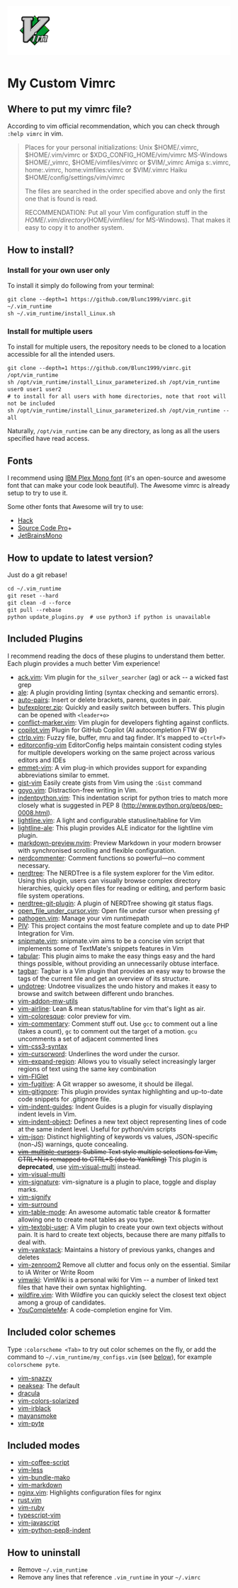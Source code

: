 # [![Vim The editor](assets/icons/VimIcon.svg)](https://www.vim.org)

# My Custom Vimrc


## Where to put my vimrc file?
According to vim official recommendation, which you can check through `:help vimrc` in vim.

>	Places for your personal initializations:
>		Unix		$HOME/.vimrc, $HOME/.vim/vimrc
>				or $XDG_CONFIG_HOME/vim/vimrc
>		MS-Windows	$HOME/_vimrc, $HOME/vimfiles/vimrc
>				or $VIM/_vimrc
>		Amiga		s:.vimrc, home:.vimrc, home:vimfiles:vimrc
>				or $VIM/.vimrc
>		Haiku		$HOME/config/settings/vim/vimrc
>
>	The files are searched in the order specified above and only the first
>	one that is found is read.
>
>	RECOMMENDATION: Put all your Vim configuration stuff in the
>	$HOME/.vim/ directory ($HOME/vimfiles/ for MS-Windows). That makes it
>	easy to copy it to another system.


## How to install?
### Install for your own user only
To install it simply do following from your terminal:

	git clone --depth=1 https://github.com/Blunc1999/vimrc.git ~/.vim_runtime
	sh ~/.vim_runtime/install_Linux.sh

### Install for multiple users
To install for multiple users, the repository needs to be cloned to a location accessible for all the intended users.

	git clone --depth=1 https://github.com/Blunc1999/vimrc.git /opt/vim_runtime
	sh /opt/vim_runtime/install_Linux_parameterized.sh /opt/vim_runtime user0 user1 user2
	# to install for all users with home directories, note that root will not be included
	sh /opt/vim_runtime/install_Linux_parameterized.sh /opt/vim_runtime --all
	
Naturally, `/opt/vim_runtime` can be any directory, as long as all the users specified have read access.


## Fonts

I recommend using [IBM Plex Mono font](https://github.com/IBM/plex) (it's an open-source and awesome font that can make your code look beautiful). The Awesome vimrc is already setup to try to use it.

Some other fonts that Awesome will try to use:

* [Hack](http://sourcefoundry.org/hack/)
* [Source Code Pro](https://adobe-fonts.github.io/source-code-pro/)+
* [JetBrainsMono](https://github.com/JetBrains/JetBrainsMono/)


## How to update to latest version?

Just do a git rebase!


    cd ~/.vim_runtime
    git reset --hard
    git clean -d --force
    git pull --rebase
    python update_plugins.py  # use python3 if python is unavailable


## Included Plugins

I recommend reading the docs of these plugins to understand them better. Each plugin provides a much better Vim experience!

* [ack.vim](https://github.com/mileszs/ack.vim): Vim plugin for `the_silver_searcher` (ag) or ack -- a wicked fast grep
* [ale](https://github.com/dense-analysis/ale): A plugin providing linting (syntax checking and semantic errors).
* [auto-pairs](https://github.com/jiangmiao/auto-pairs): Insert or delete brackets, parens, quotes in pair.
* [bufexplorer.zip](https://github.com/vim-scripts/bufexplorer.zip): Quickly and easily switch between buffers. This plugin can be opened with `<leader+o>`
* [conflict-marker.vim](https://github.com/rhysd/conflict-marker.vim): Vim plugin for developers fighting against conflicts.
* [copilot.vim](https://github.com/github/copilot.vim) Plugin for GitHub Copilot (AI autocompletion FTW 😅)
* [ctrlp.vim](https://github.com/ctrlpvim/ctrlp.vim): Fuzzy file, buffer, mru and tag finder. It's mapped to `<Ctrl+F>`
* [editorconfig-vim](https://github.com/editorconfig/editorconfig-vim) EditorConfig helps maintain consistent coding styles for multiple developers working on the same project across various editors and IDEs
* [emmet-vim](https://github.com/mattn/emmet-vim): A vim plug-in which provides support for expanding abbreviations similar to emmet.
* [gist-vim](https://github.com/mattn/gist-vim) Easily create gists from Vim using the `:Gist` command
* [goyo.vim](https://github.com/junegunn/goyo.vim): Distraction-free writing in Vim.
* [indentpython.vim](https://github.com/vim-scripts/indentpython.vim): This indentation script for python tries to match more closely what is suggested in PEP 8 (http://www.python.org/peps/pep-0008.html).
* [lightline.vim](https://github.com/itchyny/lightline.vim): A light and configurable statusline/tabline for Vim
* [lightline-ale](https://github.com/maximbaz/lightline-ale): This plugin provides ALE indicator for the lightline vim plugin.
* [markdown-preview.nvim](https://github.com/iamcco/markdown-preview.nvim): Preview Markdown in your modern browser with synchronised scrolling and flexible configuration.
* [nerdcommenter](https://github.com/scrooloose/nerdcommenter): Comment functions so powerful—no comment necessary.
* [nerdtree](https://github.com/preservim/nerdtree): The NERDTree is a file system explorer for the Vim editor. Using this plugin, users can visually browse complex directory hierarchies, quickly open files for reading or editing, and perform basic file system operations.
* [nerdtree-git-plugin](https://github.com/Xuyuanp/nerdtree-git-plugin): A plugin of NERDTree showing git status flags. 
* [open_file_under_cursor.vim](https://github.com/amix/open_file_under_cursor.vim): Open file under cursor when pressing `gf`
* [pathogen.vim](https://github.com/tpope/vim-pathogen): Manage your vim runtimepath 
* [PIV](https://github.com/spf13/PIV): This project contains the most feature complete and up to date PHP Integration for Vim.
* [snipmate.vim](https://github.com/garbas/vim-snipmate): snipmate.vim aims to be a concise vim script that implements some of TextMate's snippets features in Vim
* [tabular](https://github.com/godlygeek/tabular): This plugin aims to make the easy things easy and the hard things possible, without providing an unnecessarily obtuse interface.
* [tagbar](https://github.com/preservim/tagbar): Tagbar is a Vim plugin that provides an easy way to browse the tags of the current file and get an overview of its structure.
* [undotree](https://github.com/mbbill/undotree): Undotree visualizes the undo history and makes it easy to browse and switch between different undo branches.
* [vim-addon-mw-utils](https://github.com/MarcWeber/vim-addon-mw-utils)
* [vim-airline](https://github.com/vim-airline/vim-airline): Lean & mean status/tabline for vim that's light as air.
* [vim-coloresque](https://github.com/gko/vim-coloresque): color preview for vim.
* [vim-commentary](https://github.com/tpope/vim-commentary): Comment stuff out.  Use `gcc` to comment out a line (takes a count), `gc` to comment out the target of a motion. `gcu` uncomments a set of adjacent commented lines
* [vim-css3-syntax](https://github.com/hail2u/vim-css3-syntax)
* [vim-cursorword](https://github.com/itchyny/vim-cursorword): Underlines the word under the cursor.
* [vim-expand-region](https://github.com/terryma/vim-expand-region): Allows you to visually select increasingly larger regions of text using the same key combination
* [vim-FIGlet](https://github.com/fadein/vim-FIGlet)
* [vim-fugitive](https://github.com/tpope/vim-fugitive): A Git wrapper so awesome, it should be illegal.
* [vim-gitignore](https://github.com/gisphm/vim-gitignore): This plugin provides syntax highlighting and up-to-date code snippets for .gitignore file.
* [vim-indent-guides](https://github.com/preservim/vim-indent-guides): Indent Guides is a plugin for visually displaying indent levels in Vim.
* [vim-indent-object](https://github.com/michaeljsmith/vim-indent-object): Defines a new text object representing lines of code at the same indent level. Useful for python/vim scripts
* [vim-json](https://github.com/elzr/vim-json): Distinct highlighting of keywords vs values, JSON-specific (non-JS) warnings, quote concealing.
* ~~[vim-multiple-cursors](https://github.com/terryma/vim-multiple-cursors): Sublime Text style multiple selections for Vim, CTRL+N is remapped to CTRL+S (due to YankRing)~~ This plugin is **deprecated**, use [vim-visual-multi](https://github.com/mg979/vim-visual-multi) instead.
* [vim-visual-multi](https://github.com/mg979/vim-visual-multi)
* [vim-signature](https://github.com/kshenoy/vim-signature): vim-signature is a plugin to place, toggle and display marks.
* [vim-signify](https://github.com/mhinz/vim-signify)
* [vim-surround](https://github.com/tpope/vim-surround)
* [vim-table-mode](https://github.com/dhruvasagar/vim-table-mode): An awesome automatic table creator & formatter allowing one to create neat tables as you type.
* [vim-textobj-user](https://github.com/kana/vim-textobj-user): A Vim plugin to create your own text objects without pain. It is hard to create text objects, because there are many pitfalls to deal with.
* [vim-yankstack](https://github.com/maxbrunsfeld/vim-yankstack): Maintains a history of previous yanks, changes and deletes
* [vim-zenroom2](https://github.com/amix/vim-zenroom2) Remove all clutter and focus only on the essential. Similar to iA Writer or Write Room
* [vimwiki](https://github.com/vimwiki/vimwiki): VimWiki is a personal wiki for Vim -- a number of linked text files that have their own syntax highlighting.
* [wildfire.vim](https://github.com/gcmt/wildfire.vim): With Wildfire you can quickly select the closest text object among a group of candidates.
* [YouCompleteMe](https://github.com/Valloric/YouCompleteMe): A code-completion engine for Vim.


## Included color schemes

Type `:colorscheme <Tab>` to try out color schemes on the fly,
or add the command to `~/.vim_runtime/my_configs.vim` (see [below](#how-to-include-your-own-stuff)),
for example `colorscheme pyte`.

* [vim-snazzy](https://github.com/connorholyday/vim-snazzy)
* [peaksea](https://github.com/vim-scripts/peaksea): The default
* [dracula](https://github.com/dracula/vim)
* [vim-colors-solarized](https://github.com/altercation/vim-colors-solarized)
* [vim-irblack](https://github.com/wgibbs/vim-irblack)
* [mayansmoke](https://github.com/vim-scripts/mayansmoke)
* [vim-pyte](https://github.com/therubymug/vim-pyte)


## Included modes

* [vim-coffee-script](https://github.com/kchmck/vim-coffee-script)
* [vim-less](https://github.com/groenewege/vim-less)
* [vim-bundle-mako](https://github.com/sophacles/vim-bundle-mako)
* [vim-markdown](https://github.com/plasticboy/vim-markdown)
* [nginx.vim](https://github.com/vim-scripts/nginx.vim): Highlights configuration files for nginx
* [rust.vim](https://github.com/rust-lang/rust.vim)
* [vim-ruby](https://github.com/vim-ruby/vim-ruby)
* [typescript-vim](https://github.com/leafgarland/typescript-vim)
* [vim-javascript](https://github.com/pangloss/vim-javascript)
* [vim-python-pep8-indent](https://github.com/Vimjas/vim-python-pep8-indent)


## How to uninstall

* Remove `~/.vim_runtime`
* Remove any lines that reference `.vim_runtime` in your `~/.vimrc`
